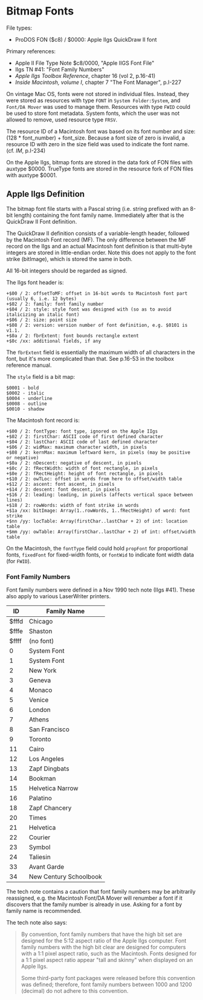 # Bitmap Fonts #

File types:
 - ProDOS FON ($c8) / $0000: Apple IIgs QuickDraw II font

Primary references:
 - Apple II File Type Note $c8/0000, "Apple IIGS Font File"
 - IIgs TN #41: "Font Family Numbers"
 - _Apple IIgs Toolbox Reference_, chapter 16 (vol 2, p.16-41)
 - _Inside Macintosh, volume I_, chapter 7 "The Font Manager", p.I-227

On vintage Mac OS, fonts were not stored in individual files.  Instead, they were stored as
resources with type `FONT` in `System Folder:System`, and `Font/DA Mover` was used to manage
them.  Resources with type `FWID` could be used to store font metadata.  System fonts, which
the user was not allowed to remove, used resource type `FRSV`.

The resource ID of a Macintosh font was based on its font number and size:
(128 * font_number) + font_size.  Because a font size of zero is invalid, a resource ID with
zero in the size field was used to indicate the font name.  (cf. _IM_, p.I-234)

On the Apple IIgs, bitmap fonts are stored in the data fork of FON files with auxtype $0000.
TrueType fonts are stored in the resource fork of FON files with auxtype $0001.

## Apple IIgs Definition ##

The bitmap font file starts with a Pascal string (i.e. string prefixed with an 8-bit length)
containing the font family name.  Immediately after that is the QuickDraw II Font definition.

The QuickDraw II definition consists of a variable-length header, followed by the Macintosh Font
record (MF).  The only difference between the MF record on the IIgs and an actual Macintosh font
definition is that multi-byte integers are stored in little-endian order.  Note this does not
apply to the font strike (bitImage), which is stored the same in both.

All 16-bit integers should be regarded as signed.

The IIgs font header is:
```
+$00 / 2: offsetToMF: offset in 16-bit words to Macintosh font part (usually 6, i.e. 12 bytes)
+$02 / 2: family: font family number
+$04 / 2: style: style font was designed with (so as to avoid italicizing an italic font)
+$06 / 2: size: point size
+$08 / 2: version: version number of font definition, e.g. $0101 is v1.1.
+$0a / 2: fbrExtent: font bounds rectangle extent
+$0c /xx: additional fields, if any
```
The `fbrExtent` field is essentially the maximum width of all characters in the font, but it's
more complicated than that.  See p.16-53 in the toolbox reference manual.

The `style` field is a bit map:
```
$0001 - bold
$0002 - italic
$0004 - underline
$0008 - outline
$0010 - shadow
```

The Macintosh font record is:
```
+$00 / 2: fontType: font type, ignored on the Apple IIgs
+$02 / 2: firstChar: ASCII code of first defined character
+$04 / 2: lastChar: ASCII code of last defined character
+$06 / 2: widMax: maximum character width, in pixels
+$08 / 2: kernMax: maximum leftward kern, in pixels (may be positive or negative)
+$0a / 2: nDescent: negative of descent, in pixels
+$0c / 2: fRectWidth: width of font rectangle, in pixels
+$0e / 2: fRectHeight: height of font rectangle, in pixels
+$10 / 2: owTLoc: offset in words from here to offset/width table
+$12 / 2: ascent: font ascent, in pixels
+$14 / 2: descent: font descent, in pixels
+$16 / 2: leading: leading, in pixels (affects vertical space between lines)
+$18 / 2: rowWords: width of font strike in words
+$1a /xx: bitImage: Array(1..rowWords, 1..fRectHeight) of word: font strike
+$nn /yy: locTable: Array(firstChar..lastChar + 2) of int: location table
+$mm /yy: owTable: Array(firstChar..lastChar + 2) of int: offset/width table
```

On the Macintosh, the `fontType` field could hold `propFont` for proportional fonts,
`fixedFont` for fixed-width fonts, or `fontWid` to indicate font width data (for `FWID`).

### Font Family Numbers ###

Font family numbers were defined in a Nov 1990 tech note (IIgs #41).  These also apply to
various LaserWriter printers.

| ID    | Family Name            |
|-------|------------------------|
| $fffd | Chicago                |
| $fffe | Shaston                |
| $ffff | (no font)              |
| 0     | System Font            |
| 1     | System Font            |
| 2     | New York               |
| 3     | Geneva                 |
| 4     | Monaco                 |
| 5     | Venice                 |
| 6     | London                 |
| 7     | Athens                 |
| 8     | San Francisco          |
| 9     | Toronto                |
| 11    | Cairo                  |
| 12    | Los Angeles            |
| 13    | Zapf Dingbats          |
| 14    | Bookman                |
| 15    | Helvetica Narrow       |
| 16    | Palatino               |
| 18    | Zapf Chancery          |
| 20    | Times                  |
| 21    | Helvetica              |
| 22    | Courier                |
| 23    | Symbol                 |
| 24    | Taliesin               |
| 33    | Avant Garde            |
| 34    | New Century Schoolbook |

The tech note contains a caution that font family numbers may be arbitrarily reassigned, e.g.
the Macintosh Font/DA Mover will renumber a font if it discovers that the family number is
already in use.  Asking for a font by family name is recommended.

The tech note also says:
> By convention, font family numbers that have the high bit set are designed for
> the 5:12 aspect ratio of the Apple IIgs computer.  Font family numbers with the
> high bit clear are designed for computers with a 1:1 pixel aspect ratio, such as
> the Macintosh.  Fonts designed for a 1:1 pixel aspect ratio appear "tall and
> skinny" when displayed on an Apple IIgs.
>
> Some third-party font packages were released before this convention was defined;
> therefore, font family numbers between 1000 and 1200 (decimal) do not adhere to
> this convention.
